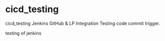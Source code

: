 # cicd_testing
cicd_testing Jenkins GitHub &amp; LP Integration
Testing code commit trigger.


testing of jenkins
